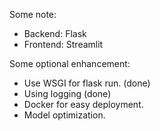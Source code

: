 Some note:
- Backend: Flask
- Frontend: Streamlit

Some optional enhancement:
- Use WSGI for flask run. (done)
- Using logging  (done)
- Docker for easy deployment.
- Model optimization.
